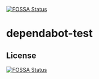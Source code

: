[![FOSSA Status](https://app.fossa.com/api/projects/git%2Bgithub.com%2Forg-mcgithub01%2Fdependabot-test.svg?type=shield)](https://app.fossa.com/projects/git%2Bgithub.com%2Forg-mcgithub01%2Fdependabot-test?ref=badge_shield)

# dependabot-test

## License
[![FOSSA Status](https://app.fossa.com/api/projects/git%2Bgithub.com%2Forg-mcgithub01%2Fdependabot-test.svg?type=large)](https://app.fossa.com/projects/git%2Bgithub.com%2Forg-mcgithub01%2Fdependabot-test?ref=badge_large)